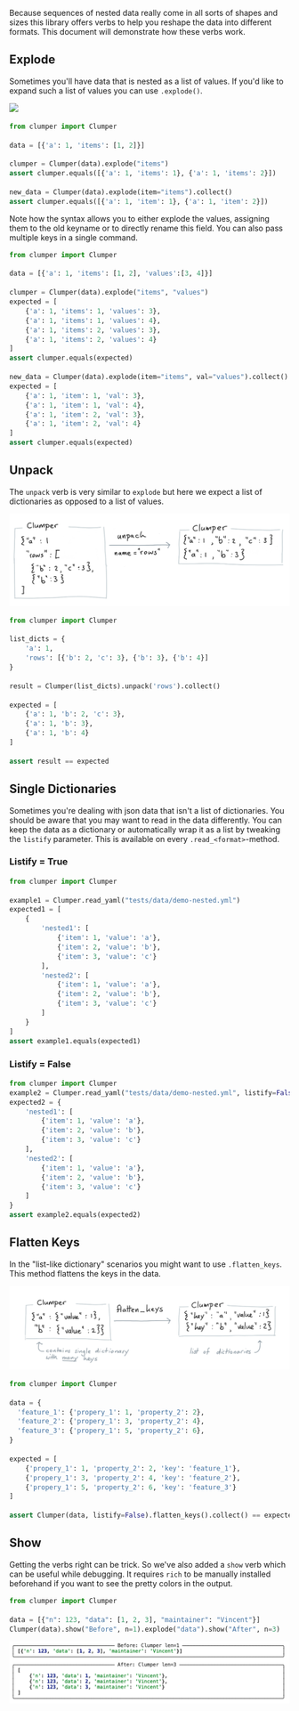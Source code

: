 Because sequences of nested data really come in all sorts
of shapes and sizes this library offers verbs to help you
reshape the data into different formats. This document will
demonstrate how these verbs work.

## Explode

Sometimes you'll have data that is nested as a list of values.
If you'd like to expand such a list of values you can use
`.explode()`.

![](../img/explode.png)

```python
from clumper import Clumper

data = [{'a': 1, 'items': [1, 2]}]

clumper = Clumper(data).explode("items")
assert clumper.equals([{'a': 1, 'items': 1}, {'a': 1, 'items': 2}])

new_data = Clumper(data).explode(item="items").collect()
assert clumper.equals([{'a': 1, 'item': 1}, {'a': 1, 'item': 2}])
```

Note how the syntax allows you to either explode the values,
assigning them to the old keyname or to directly rename
this field. You can also pass multiple keys in a single command.

```python
from clumper import Clumper

data = [{'a': 1, 'items': [1, 2], 'values':[3, 4]}]

clumper = Clumper(data).explode("items", "values")
expected = [
    {'a': 1, 'items': 1, 'values': 3},
    {'a': 1, 'items': 1, 'values': 4},
    {'a': 1, 'items': 2, 'values': 3},
    {'a': 1, 'items': 2, 'values': 4}
]
assert clumper.equals(expected)

new_data = Clumper(data).explode(item="items", val="values").collect()
expected = [
    {'a': 1, 'item': 1, 'val': 3},
    {'a': 1, 'item': 1, 'val': 4},
    {'a': 1, 'item': 2, 'val': 3},
    {'a': 1, 'item': 2, 'val': 4}
]
assert clumper.equals(expected)
```

## Unpack

The `unpack` verb is very similar to `explode` but here we expect a list of
dictionaries as opposed to a list of values.

![](../img/unpack.png)

```python
from clumper import Clumper

list_dicts = {
    'a': 1,
    'rows': [{'b': 2, 'c': 3}, {'b': 3}, {'b': 4}]
}

result = Clumper(list_dicts).unpack('rows').collect()

expected = [
    {'a': 1, 'b': 2, 'c': 3},
    {'a': 1, 'b': 3},
    {'a': 1, 'b': 4}
]

assert result == expected
```

## Single Dictionaries

Sometimes you're dealing with json data that isn't a list of dictionaries. You
should be aware that you may want to read in the data differently. You can keep
the data as a dictionary or automatically wrap it as a list by tweaking the `listify`
parameter. This is available on every `.read_<format>`-method.

### Listify = True

```python
from clumper import Clumper

example1 = Clumper.read_yaml("tests/data/demo-nested.yml")
expected1 = [
    {
        'nested1': [
            {'item': 1, 'value': 'a'},
            {'item': 2, 'value': 'b'},
            {'item': 3, 'value': 'c'}
        ],
        'nested2': [
            {'item': 1, 'value': 'a'},
            {'item': 2, 'value': 'b'},
            {'item': 3, 'value': 'c'}
        ]
    }
]
assert example1.equals(expected1)
```

### Listify = False

```python
from clumper import Clumper
example2 = Clumper.read_yaml("tests/data/demo-nested.yml", listify=False)
expected2 = {
    'nested1': [
        {'item': 1, 'value': 'a'},
        {'item': 2, 'value': 'b'},
        {'item': 3, 'value': 'c'}
    ],
    'nested2': [
        {'item': 1, 'value': 'a'},
        {'item': 2, 'value': 'b'},
        {'item': 3, 'value': 'c'}
    ]
}
assert example2.equals(expected2)
```

## Flatten Keys

In the "list-like dictionary" scenarios you might want to use `.flatten_keys`.
This method flattens the keys in the data.

![](../img/flatten_keys.png)

```python
from clumper import Clumper

data = {
  'feature_1': {'propery_1': 1, 'property_2': 2},
  'feature_2': {'propery_1': 3, 'property_2': 4},
  'feature_3': {'propery_1': 5, 'property_2': 6},
}

expected = [
    {'propery_1': 1, 'property_2': 2, 'key': 'feature_1'},
    {'propery_1': 3, 'property_2': 4, 'key': 'feature_2'},
    {'propery_1': 5, 'property_2': 6, 'key': 'feature_3'}
]

assert Clumper(data, listify=False).flatten_keys().collect() == expected
```

## Show

Getting the verbs right can be trick. So we've also added a `show` verb which
can be useful while debugging. It requires `rich` to be manually installed beforehand
if you want to see the pretty colors in the output.

```python
from clumper import Clumper

data = [{"n": 123, "data": [1, 2, 3], "maintainer": "Vincent"}]
Clumper(data).show("Before", n=1).explode("data").show("After", n=3)
```

![](../img/show.png)
